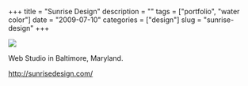+++
title = "Sunrise Design"
description = ""
tags = ["portfolio", "water color"]
date = "2009-07-10"
categories = ["design"]
slug = "sunrise-design"
+++


 

  <div id="screens-thumbs" class="clearfix">
    <div class="txt-center" id="design-submission"><a href="http://sunrisedesign.com/"><img id='bluga-thumbnail-1820' class='bluga-thumbnail large' src='//konigi.com/media/bluga/
wt4a57411643162_0.jpg'/></a></div>  
  </div>   
<p>Web Studio in Baltimore, Maryland.</p>
<p><a href="http://sunrisedesign.com/">http://sunrisedesign.com/</a></p>




